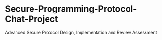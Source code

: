 # Secure-Programming-Protocol-Chat-Project
Advanced Secure Protocol Design, Implementation and Review Assessment
